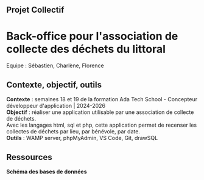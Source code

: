 ## Projet Collectif 
# Back-office pour l'association de collecte des déchets du littoral

Equipe : Sébastien, Charlène, Florence

## Contexte, objectif, outils
**Contexte** : semaines 18 et 19 de la formation Ada Tech School - Concepteur développeur d'application | 2024-2026  
**Objectif** : réaliser une application utilisable par une association de collecte de déchets.   
Avec les langages html, sql et php, cette application permet de recenser les collectes de déchets par lieu, par bénévole, par date.  
**Outils** : WAMP server, phpMyAdmin, VS Code, Git, drawSQL

## Ressources
**Schéma des bases de données**  




